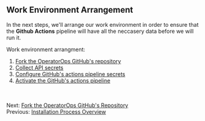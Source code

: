 ## Work Environment Arrangement  

In the next steps, we'll arrange our work environment in order to ensure that the **Github Actions** pipeline will have all the neccasery data before we will run it.

<Insert an image of successful pipeline run here>

Work environment arrangment:
1. [Fork the OperatorOps GitHub's repository](docs/06-fork-repo.md)  
2. [Collect API secrets](docs/07-collect-api-keys.md)  
3. [Configure GitHub's actions pipeline secrets](docs/08-create-secrets.md)  
4. [Activate the GitHub's actions pipeline](docs/09-activate-pipeline.md)  

<br/><br/>
Next: [Fork the OperatorOps GitHub's Repository](06-fork-repo.md)  
Previous: [Installation Process Overview](04-overview.md)   